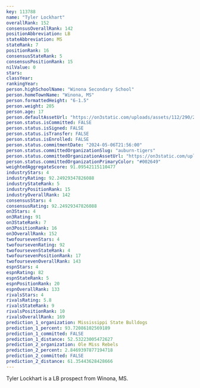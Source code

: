 ```yaml
---
key: 113788
name: "Tyler Lockhart"
overallRank: 152
consensusOverallRank: 142
positionAbbreviation: LB
stateAbbreviation: MS
stateRank: 7
positionRank: 16
consensusStateRank: 5
consensusPositionRank: 15
nilValue: 0
stars: 
classYear: 
rankingYear: 
person.highSchoolName: "Winona Secondary School"
person.homeTownName: "Winona, MS"
person.formattedHeight: "6-1.5"
person.weight: 205
person.age: 17
person.defaultAssetUrl: "https://on3static.com/uploads/assets/112/290/290112.jpg"
person.status.isCommitted: FALSE
person.status.isSigned: FALSE
person.status.isTransfer: FALSE
person.status.isEnrolled: FALSE
person.status.commitmentDate: "2024-05-06T21:56:00"
person.status.committedOrganizationSlug: "auburn-tigers"
person.status.committedOrganizationAssetUrl: "https://on3static.com/uploads/assets/732/149/149732.svg"
person.status.committedOrganizationPrimaryColor: "#002649"
weightedAggregateScore: 91.09542115110477
industryStars: 4
industryRating: 92.24929347826088
industryStateRank: 5
industryPositionRank: 15
industryOverallRank: 142
consensusStars: 4
consensusRating: 92.24929347826088
on3Stars: 4
on3Rating: 91
on3StateRank: 7
on3PositionRank: 16
on3OverallRank: 152
twofoursevenStars: 4
twofoursevenRating: 92
twofoursevenStateRank: 4
twofoursevenPositionRank: 17
twofoursevenOverallRank: 143
espnStars: 4
espnRating: 82
espnStateRank: 5
espnPositionRank: 20
espnOverallRank: 133
rivalsStars: 4
rivalsRating: 5.8
rivalsStateRank: 9
rivalsPositionRank: 10
rivalsOverallRank: 169
prediction_1_organization: Mississippi State Bulldogs
prediction_1_percent: 93.72086102569189
prediction_1_committed: FALSE
prediction_1_distance: 52.53223005472627
prediction_2_organization: Ole Miss Rebels
prediction_2_percent: 2.8469397877194718
prediction_2_committed: FALSE
prediction_2_distance: 61.35443628428666
---
```

Tyler Lockhart is a LB prospect from Winona, MS.